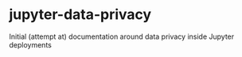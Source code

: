 # jupyter-data-privacy
Initial (attempt at) documentation around data privacy inside Jupyter deployments
